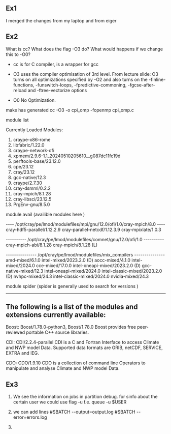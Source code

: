 ## Ex1 
 I merged the changes from my laptop and from eiger 

## Ex2
 What is cc? What does the flag -O3 do? What
would happens if we change this to -O0?

- cc is for C compiler, is a wrapper for gcc
- O3 uses the compiler optimisation of 3rd level. From lecture slide: O3 turns on all optimizations specified by -O2 and also turns on the -finline-functions,
-funswitch-loops, -fpredictive-commoning, -fgcse-after-reload and -ftree-vectorize options


- O0 No Optimization.

make has generated 
cc -O3 -o cpi_omp -fopenmp cpi_omp.c 

 module list

Currently Loaded Modules:
  1) craype-x86-rome
  2) libfabric/1.22.0
  3) craype-network-ofi
  4) xpmem/2.9.6-1.1_20240510205610__g087dc11fc19d
  5) perftools-base/23.12.0
  6) cpe/23.12
  7) cray/23.12
  8) gcc-native/12.3
  9) craype/2.7.30
 10) cray-dsmml/0.2.2
 11) cray-mpich/8.1.28
 12) cray-libsci/23.12.5
 13) PrgEnv-gnu/8.5.0

module avail (availible modules here )

---- /opt/cray/pe/lmod/modulefiles/mpi/gnu/12.0/ofi/1.0/cray-mpich/8.0 ----
   cray-hdf5-parallel/1.12.2.9    cray-parallel-netcdf/1.12.3.9
   cray-mpixlate/1.0.3

---------- /opt/cray/pe/lmod/modulefiles/comnet/gnu/12.0/ofi/1.0 ----------
   cray-mpich-abi/8.1.28    cray-mpich/8.1.28 (L)

--------------- /opt/cray/pe/lmod/modulefiles/mix_compilers ---------------
   amd-mixed/6.1.0                     intel-mixed/2023.2.0        (D)
   aocc-mixed/4.1.0                    intel-mixed/2024.0
   cce-mixed/17.0.0                    intel-oneapi-mixed/2023.2.0 (D)
   gcc-native-mixed/12.3               intel-oneapi-mixed/2024.0
   intel-classic-mixed/2023.2.0 (D)    nvhpc-mixed/24.3
   intel-classic-mixed/2024.0          nvidia-mixed/24.3

module spider (spider is generally used to search for versions )

-----------------------------------------------------------------------
The following is a list of the modules and extensions currently available:
-----------------------------------------------------------------------
  Boost: Boost/1.78.0-python3, Boost/1.78.0
    Boost provides free peer-reviewed portable C++ source libraries. 

  CDI: CDI/2.2.4-parallel
    CDI is a C and Fortran Interface to access Climate and NWP model
    Data. Supported data formats are GRIB, netCDF, SERVICE, EXTRA and
    IEG. 

  CDO: CDO/1.9.10
    CDO is a collection of command line Operators to manipulate and
    analyse Climate and NWP model Data. 

## Ex3 

1) We see the information on jobs in partition debug. for sinfo about the certain user we could use flag -u f.e. queue -u $USER

2) we can add lines #SBATCH --output=output.log #SBATCH --error=errors.log

3) 